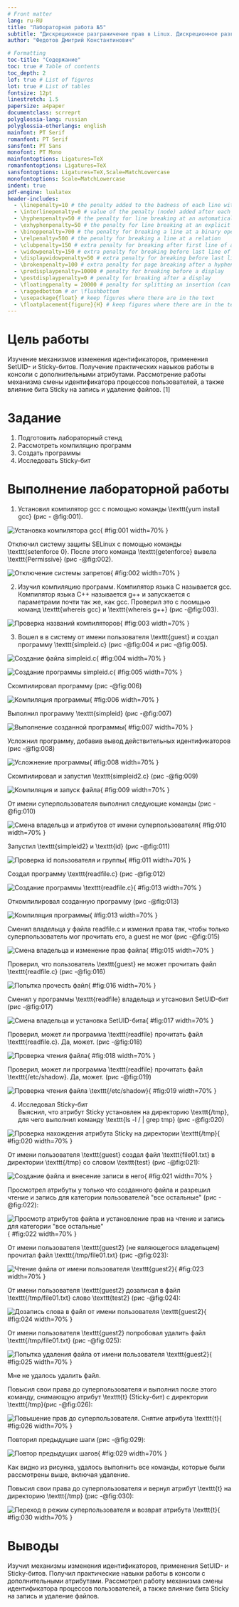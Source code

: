 ```yaml
---
# Front matter
lang: ru-RU
title: "Лабораторная работа №5"
subtitle: "Дискреционное разграничение прав в Linux. Дискреционное разграничение прав в Linux. Исследование влияния дополнительных атрибутов"
author: "Федотов Дмитрий Константинович"

# Formatting
toc-title: "Содержание"
toc: true # Table of contents
toc_depth: 2
lof: true # List of figures
lot: true # List of tables
fontsize: 12pt
linestretch: 1.5
papersize: a4paper
documentclass: scrreprt
polyglossia-lang: russian
polyglossia-otherlangs: english
mainfont: PT Serif
romanfont: PT Serif
sansfont: PT Sans
monofont: PT Mono
mainfontoptions: Ligatures=TeX
romanfontoptions: Ligatures=TeX
sansfontoptions: Ligatures=TeX,Scale=MatchLowercase
monofontoptions: Scale=MatchLowercase
indent: true
pdf-engine: lualatex
header-includes:
  - \linepenalty=10 # the penalty added to the badness of each line within a paragraph (no associated penalty node) Increasing the value makes tex try to have fewer lines in the paragraph.
  - \interlinepenalty=0 # value of the penalty (node) added after each line of a paragraph.
  - \hyphenpenalty=50 # the penalty for line breaking at an automatically inserted hyphen
  - \exhyphenpenalty=50 # the penalty for line breaking at an explicit hyphen
  - \binoppenalty=700 # the penalty for breaking a line at a binary operator
  - \relpenalty=500 # the penalty for breaking a line at a relation
  - \clubpenalty=150 # extra penalty for breaking after first line of a paragraph
  - \widowpenalty=150 # extra penalty for breaking before last line of a paragraph
  - \displaywidowpenalty=50 # extra penalty for breaking before last line before a display math
  - \brokenpenalty=100 # extra penalty for page breaking after a hyphenated line
  - \predisplaypenalty=10000 # penalty for breaking before a display
  - \postdisplaypenalty=0 # penalty for breaking after a display
  - \floatingpenalty = 20000 # penalty for splitting an insertion (can only be split footnote in standard LaTeX)
  - \raggedbottom # or \flushbottom
  - \usepackage{float} # keep figures where there are in the text
  - \floatplacement{figure}{H} # keep figures where there are in the text
---
```


# Цель работы

Изучение механизмов изменения идентификаторов, применения SetUID- и Sticky-битов. Получение практических навыков работы в консоли с дополнительными атрибутами. Рассмотрение работы механизма смены идентификатора процессов пользователей, а также влияние бита Sticky на запись и удаление файлов. [1]

# Задание

1. Подготовить лабораторный стенд
2. Рассмотреть компиляцию программ
3. Создать программы
4. Исследовать Sticky-бит

# Выполнение лабораторной работы

1. Установил компилятор gcc с помощью команды \texttt{yum install gcc} (рис - @fig:001).

![Установка компилятора gcc](image/1.png){ #fig:001 width=70% }

Отключил систему защиты SELinux с помощью команды \texttt{setenforce 0}. После этого команда \texttt{getenforce} вывела \texttt{Permissive} (рис -@fig:002).

![Отключение системы запретов](image/2.png){ #fig:002 width=70% }

2. Изучил компиляцию программ. Компилятор языка С называется gcc. Компилятор языка С++ называется g++ и запускается с параметрами почти так же, как gcc. Проверил это с поомщью команд \texttt{whereis gcc} и \texttt{whereis g++} (рис -@fig:003).

![Проверка названий компиляторов](image/3.png){ #fig:003 width=70% }

3. Вошел в в систему от имени пользователя \texttt{guest} и создал программу \texttt{simpleid.c} (рис -@fig:004 и рис -@fig:005).

![Создание файла simpleid.c](image/4.png){ #fig:004 width=70% }

![Создание программы simpleid.c](image/5.png){ #fig:005 width=70% }

Скомпилировал программу  (рис -@fig:006)

![Компиляция программы](image/6.png){ #fig:006 width=70% }

Выполнил программу \texttt{simpleid} (рис -@fig:007)

![Выполнение созданной программы](image/7.png){ #fig:007 width=70% }
  
Усложнил программу, добавив вывод действительных идентификаторов (рис -@fig:008)

![Усложнение программы](image/8.png){ #fig:008 width=70% }

Скомпилировал и запустил \texttt{simpleid2.c} (рис -@fig:009)

![Компиляция и запуск файла](image/9.png){ #fig:009 width=70% }

От имени суперпользователя выполнил следующие команды (рис -@fig:010)

![Смена владельца и атрибутов от имени суперпользователя](image/10.png){ #fig:010 width=70% }
 
Запустил \texttt{simpleid2} и \texttt{id} (рис -@fig:011)

![Проверка id пользователя и группы](image/11.png){ #fig:011 width=70% }

Создал программу \texttt{readfile.c} (рис -@fig:012)

![Создание программы \texttt{readfile.c}](image/13.png){ #fig:013 width=70% }

Откомпилировал созданную программу (рис -@fig:013)

![Компиляция программы](image/14.png){ #fig:013 width=70% }

Сменил владельца у файла readfile.c и изменил права так, чтобы только суперпользователь мог прочитать его, а guest не мог (рис -@fig:015)

![Смена владельца и изменение прав файла](image/16.png){ #fig:015 width=70% }

Проверил, что пользователь \texttt{guest} не может прочитать файл \texttt{readfile.c} (рис -@fig:016)

![Попытка прочесть файл](image/17.png){ #fig:016 width=70% }

Сменил у программы \texttt{readfile} владельца и утсановил SetUID-бит (рис -@fig:017)

![Смена владельца и установка SetUID-бита](image/18.png){ #fig:017 width=70% }

Проверил, может ли программа \texttt{readfile} прочитать файл \texttt{readfile.c}. Да, может. (рис -@fig:018)

![Проверка чтения файла](image/19.png){ #fig:018 width=70% }

Проверил, может ли программа \texttt{readfile} прочитать файл \texttt{/etc/shadow}. Да, может. (рис -@fig:019)

![Проверка чтения файла \texttt{/etc/shadow}](image/20.png){ #fig:019 width=70% }

4. Исследовал Sticky-бит  
Выяснил, что атрибут Sticky установлен на директорию \texttt{/tmp}, для чего выполнил команду \texttt{ls -l / | grep tmp} (рис -@fig:020)

![Проверка нахождения атрибута Sticky на директории \texttt{/tmp}](image/21.png){ #fig:020 width=70% }

От имени пользователя \texttt{guest} создал файл \texttt{file01.txt} в директории \texttt{/tmp} со словом \texttt{test} (рис -@fig:021):

![Создание файла и внесение записи в него](image/22.png){ #fig:021 width=70% }

Просмотрел атрибуты у только что созданного файла и разрешил чтение и запись для категории пользователей "все остальные" (рис -@fig:022):

![Просмотр атрибутов файла и установление прав на чтение и запись для категории "все остальные"](image/23.png){ #fig:022 width=70% }

От имени пользователя \texttt{guest2} (не являющегося владельцем) прочитал файл \texttt{/tmp/file01.txt} (рис -@fig:023):

![Чтение файла от имени пользователя \texttt{guest2}](image/24.png){ #fig:023 width=70% }

От имени пользователя \texttt{guest2} дозаписал в файл \texttt{/tmp/file01.txt} слово \texttt{test2} (рис -@fig:024):

![Дозапись слова в файл от имени пользователя \texttt{guest2}](image/25.png){ #fig:024 width=70% }

От имени пользователя \texttt{guest2} попробовал удалить файл \texttt{/tmp/file01.txt} (рис -@fig:025):

![Попытка удаления файла от имени пользователя \texttt{guest2}](image/27.png){ #fig:025 width=70% }

Мне не удалось удалить файл.  

Повысил свои права до суперпользователя и выполнил после этого команду, снимающую атрибут \texttt{t} (Sticky-бит) с директории \texttt{/tmp}(рис -@fig:026):

![Повышение прав до суперпользователя. Снятие атрибута \texttt{t}](image/28.png){ #fig:026 width=70% }

Повторил предыдущие шаги (рис -@fig:029):

![Повтор предыдущих шагов](image/29.png){ #fig:029 width=70% }

Как видно из рисунка, удалось выполнить все команды, которые были рассмотрены выше, включая удаление.  

Повысил свои права до суперпользователя и вернул атрибут \texttt{t} на директорию \texttt{/tmp} (рис -@fig:030):

![Переход в режим суперпользователя и возврат атрибута \texttt{t}](image/30.png){ #fig:030 width=70% }

# Выводы

Изучил механизмы изменения идентификаторов, применения SetUID- и Sticky-битов. Получил практические навыки работы в консоли с дополнительными атрибутами. Рассмотрел работу механизма смены идентификатора процессов пользователей, а также влияние бита Sticky на запись и удаление файлов.

